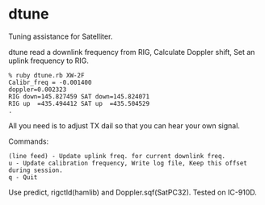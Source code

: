 # dtune
Tuning assistance for Satelliter.

dtune read a downlink frequency from RIG, Calculate Doppler shift, Set an uplink frequency to RIG.

```
% ruby dtune.rb XW-2F
Calibr_freq = -0.001400
doppler=0.002323
RIG down=145.827459	SAT down=145.824071
RIG up  =435.494412	SAT up  =435.504529
. 
```
All you need is to adjust TX dail so that you can hear your own signal.

Commands:
```
(line feed) - Update uplink freq. for current downlink freq.
u - Update calibration frequency, Write log file, Keep this offset during session.
q - Quit
```

Use predict, rigctld(hamlib) and Doppler.sqf(SatPC32). Tested on IC-910D.
